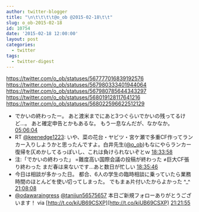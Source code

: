 ```yaml
---
author: twitter-blogger
title: "\n\t\t\t\t@o_ob @2015-02-18\t\t"
slug: o_ob-2015-02-18
id: 10754
date: '2015-02-18 12:00:00'
layout: post
categories:
  - twitter
tags:
  - twitter-digest
---
```


https://twitter.com/o_ob/statuses/567777016839192576 https://twitter.com/o_ob/statuses/567980333401944064 https://twitter.com/o_ob/statuses/567980785644343297 https://twitter.com/o_ob/statuses/568019128117641216 https://twitter.com/o_ob/statuses/568022596622512129  

*   でかいの終わったー。 あと渡米までにあと3つぐらいでかいの残ってるけど...。 あと確定申告とかもあるな。 もう一息なんだが、なかなか。 [05:06:04](https://twitter.com/o_ob/statuses/567777016839192576)
*   RT [@keenedge1223](https://twitter.com/keenedge1223): いや、菜の花台・ヤビツ・宮ケ瀬で多重CF作ってランカー入りしようかと思ったんですよ。白井先生([@o_ob](https://twitter.com/o_ob))もなにやらランカー復帰を仄めかしてるっぽいし、これは負けられないぞとｗ [18:33:58](https://twitter.com/o_ob/statuses/567980333401944064)
*   注:「でかいの終わった」 =難度高い国際会議の投稿が終わった ≠巨大CF張り終わった まだ春は来ないです...あと数日が忙しい [18:35:46](https://twitter.com/o_ob/statuses/567980785644343297)
*   今日は相談が多かった日。 都合、6人の学生の臨時相談に乗っていたら業務時間のほとんどを使い切ってしまった。 でもまぁ片付いたからよかった ^_^ [21:08:08](https://twitter.com/o_ob/statuses/568019128117641216)
*   [@odawaraingress](https://twitter.com/odawaraingress) [@tanijun56575657](https://twitter.com/tanijun56575657) 本日ご新規フォローありがとうございます！ via [http://t.co/kiUB69CSXP](http://t.co/kiUB69CSXP) [21:21:55](https://twitter.com/o_ob/statuses/568022596622512129)
